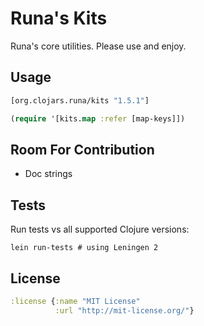 # Runa's Kits

Runa's core utilities.  Please use and enjoy. 

Usage
-----

```clj
[org.clojars.runa/kits "1.5.1"]
```

```clj
(require '[kits.map :refer [map-keys]])
```

Room For Contribution
---------------------

* Doc strings

Tests
-----

Run tests vs all supported Clojure versions:

```
lein run-tests # using Leningen 2
```

License
-------

```clj
:license {:name "MIT License"
          :url "http://mit-license.org/"}
```
